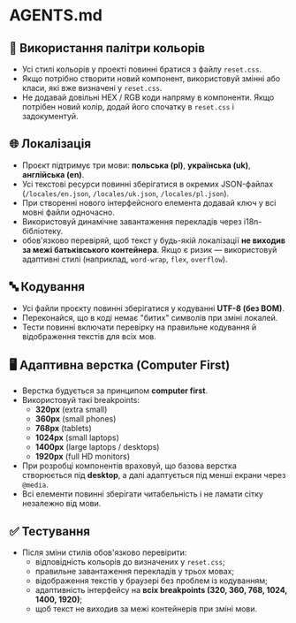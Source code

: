 # AGENTS.md

## 🎨 Використання палітри кольорів
- Усі стилі кольорів у проекті повинні братися з файлу `reset.css`.  
- Якщо потрібно створити новий компонент, використовуй змінні або класи, які вже визначені у `reset.css`.  
- Не додавай довільні HEX / RGB коди напряму в компоненти. Якщо потрібен новий колір, додай його спочатку в `reset.css` і задокументуй.  

## 🌐 Локалізація
- Проєкт підтримує три мови: **польська (pl)**, **українська (uk)**, **англійська (en)**.  
- Усі текстові ресурси повинні зберігатися в окремих JSON-файлах (`/locales/en.json`, `/locales/uk.json`, `/locales/pl.json`).  
- При створенні нового інтерфейсного елемента додавай ключ у всі мовні файли одночасно.  
- Використовуй динамічне завантаження перекладів через i18n-бібліотеку.  
- обов'язково перевіряй, щоб текст у будь-якій локалізації **не виходив за межі батьківського контейнера**. Якщо є ризик — використовуй адаптивні стилі (наприклад, `word-wrap`, `flex`, `overflow`).  

## 🔤 Кодування
- Усі файли проєкту повинні зберігатися у кодуванні **UTF-8 (без BOM)**.  
- Переконайся, що в коді немає "битих" символів при зміні локалей.  
- Тести повинні включати перевірку на правильне кодування й відображення текстів для всіх мов.  

## 🖥️ Адаптивна верстка (Computer First)
- Верстка будується за принципом **computer first**.  
- Використовуй такі breakpoints:
  - **320px** (extra small)  
  - **360px** (small phones)  
  - **768px** (tablets)  
  - **1024px** (small laptops)  
  - **1400px** (large laptops / desktops)  
  - **1920px** (full HD monitors)  
- При розробці компонентів враховуй, що базова верстка створюється під **desktop**, а далі адаптується під менші екрани через `@media`.  
- Всі елементи повинні зберігати читабельність і не ламати сітку незалежно від мови.  

## ✅ Тестування
- Після зміни стилів обов'язково перевірити:
  - відповідність кольорів до визначених у `reset.css`;  
  - правильне завантаження перекладів у трьох мовах;  
  - відображення текстів у браузері без проблем із кодуванням;  
  - адаптивність інтерфейсу на **всіх breakpoints (320, 360, 768, 1024, 1400, 1920)**;  
  - щоб текст не виходив за межі контейнерів при зміні мови.  

